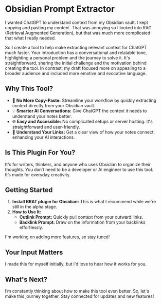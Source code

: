 # Obsidian Prompt Extractor
I wanted ChatGPT to understand context from my Obsidian vault. I kept copying and pasting my content. That was annoying so I looked into RAG (Retrieval Augmented Generation), but that was much more complicated that what I really needed.

So I create a tool to help make extracting relevant context for ChatGPT much faster.
Your introduction has a conversational and relatable tone, highlighting a personal problem and the journey to solve it. It's straightforward, sharing the initial challenge and the motivation behind creating the tool. In contrast, my draft focused more on appealing to a broader audience and included more emotive and evocative language.

## Why This Tool?

- 📲 **No More Copy-Paste:** Streamline your workflow by quickly extracting context directly from your Obsidian vault.
- 💡 **Smarter AI Conversations:** Give ChatGPT the context it needs to understand your notes better.
- 🌐 **Easy and Accessible:** No complicated setups or server hosting. It's straightforward and user-friendly.
- 🔗 **Understand Your Links:** Get a clear view of how your notes connect, enhancing your AI interactions.

## Is This Plugin For You?

It's for writers, thinkers, and anyone who uses Obsidian to organize their thoughts. You don’t need to be a developer or AI engineer to use this tool. It’s made for everyday creativity.

## Getting Started

1. **Install BRAT plugin for Obsidian:** This is what I recommend while we're still in the alpha stage.
2. **How to Use It:**
   - **Outlink Prompt:** Quickly pull context from your outward links.
   - **Backlink Prompt:** Draw on the information from your backlinks effortlessly.

I'm working on adding more features, so stay tuned!

## Your Input Matters

I made this for myself initially, but I'd love to hear how it works for you. 

## What's Next?

I’m constantly thinking about how to make this tool even better. So, let's make this journey together. Stay connected for updates and new features!
